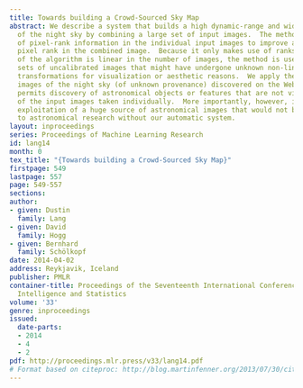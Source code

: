 ```yaml
---
title: Towards building a Crowd-Sourced Sky Map
abstract: We describe a system that builds a high dynamic-range and wide-angle image
  of the night sky by combining a large set of input images.  The method makes use
  of pixel-rank information in the individual input images to improve a “consensus”
  pixel rank in the combined image.  Because it only makes use of ranks and the complexity
  of the algorithm is linear in the number of images, the method is useful for large
  sets of uncalibrated images that might have undergone unknown non-linear tone mapping
  transformations for visualization or aesthetic reasons.  We apply the method to
  images of the night sky (of unknown provenance) discovered on the Web.  The method
  permits discovery of astronomical objects or features that are not visible in any
  of the input images taken individually.  More importantly, however, it permits scientific
  exploitation of a huge source of astronomical images that would not be available
  to astronomical research without our automatic system.
layout: inproceedings
series: Proceedings of Machine Learning Research
id: lang14
month: 0
tex_title: "{Towards building a Crowd-Sourced Sky Map}"
firstpage: 549
lastpage: 557
page: 549-557
sections: 
author:
- given: Dustin
  family: Lang
- given: David
  family: Hogg
- given: Bernhard
  family: Schölkopf
date: 2014-04-02
address: Reykjavik, Iceland
publisher: PMLR
container-title: Proceedings of the Seventeenth International Conference on Artificial
  Intelligence and Statistics
volume: '33'
genre: inproceedings
issued:
  date-parts:
  - 2014
  - 4
  - 2
pdf: http://proceedings.mlr.press/v33/lang14.pdf
# Format based on citeproc: http://blog.martinfenner.org/2013/07/30/citeproc-yaml-for-bibliographies/
---
```

